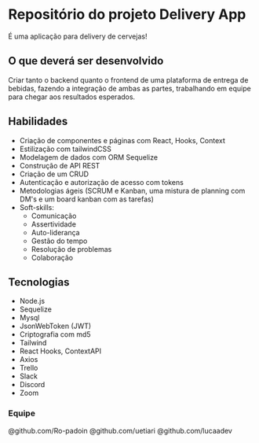 # Repositório do projeto Delivery App

É uma aplicação para delivery de cervejas!

## O que deverá ser desenvolvido

Criar tanto o backend quanto o frontend de uma plataforma de entrega de bebidas, fazendo a integração de ambas as partes, trabalhando em equipe para chegar aos resultados esperados.

## Habilidades

* Criação de componentes e páginas com React, Hooks, Context
* Estilização com tailwindCSS
* Modelagem de dados com ORM Sequelize
* Construção de API REST
* Criação de um CRUD
* Autenticação e autorização de acesso com tokens
* Metodologias ágeis (SCRUM e Kanban, uma mistura de planning com DM's e um board kanban com as tarefas)
* Soft-skills:
  - Comunicação
  - Assertividade
  - Auto-liderança
  - Gestão do tempo
  - Resolução de problemas
  - Colaboração
  
## Tecnologias

- Node.js
- Sequelize
- Mysql
- JsonWebToken (JWT)
- Criptografia com md5
- Tailwind
- React Hooks, ContextAPI
- Axios
- Trello
- Slack
- Discord
- Zoom

### Equipe

@github.com/Ro-padoin
@github.com/uetiari
@github.com/lucaadev
